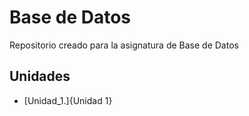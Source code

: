 # Base de Datos
Repositorio creado para la asignatura de Base de Datos

## Unidades
- [Unidad_1.]{Unidad 1}
